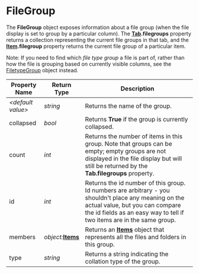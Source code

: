 # FileGroup

The **FileGroup** object exposes information about a file group (when the file display is set to group by a particular column). The **[Tab](tab.md).filegroups** property returns a collection representing the current file groups in that tab, and the **[Item](item.md).filegroup** property returns the current file group of a particular item.  
  
Note: If you need to find which *file type group* a file is part of, rather than how the file is grouping based on currently visible columns, see the [FiletypeGroup](filetypegroup.md) object instead.  

| Property Name | Return Type | Description |
| --- | --- | --- |
| *\<default value\>* | *string* | Returns the name of the group. |
| collapsed | *bool* | Returns **True** if the group is currently collapsed. |
| count | *int* | Returns the number of items in this group. Note that groups can be empty; empty groups are not displayed in the file display but will still be returned by the **Tab.filegroups** property. |
| id | *int* | Returns the id number of this group. Id numbers are arbitrary - you shouldn't place any meaning on the actual value, but you can compare the id fields as an easy way to tell if two items are in the same group. |
| members | *object:***[Items](items.md)** | Returns an **[Items](items.md)** object that represents all the files and folders in this group. |
| type | *string* | Returns a string indicating the collation type of the group. |

